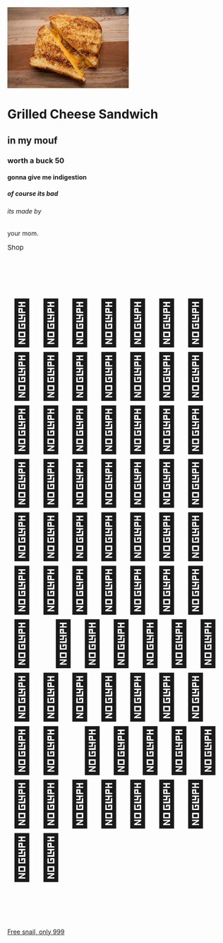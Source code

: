 <!DOCTYPE html>
<!-- saved from url=(0041)https://novasco.github.io/MyFirstWebpage/ -->
<html><head><meta http-equiv="Content-Type" content="text/html; charset=UTF-8">
<title>Zakaria</title>
</head>
<body>
<img src="grilled cheese sandwich.jpg" alt="samdich">
<h1>Grilled Cheese Sandwich</h1>
  <h2>in my mouf</h2>
   <h3>worth a buck 50</h3>
   <h4>gonna give me indigestion</h4> 
   <h5>of course its bad</h5>
   <h6> its made by</h6>
<p>your mom.</p>
  <div class="w3-col l3 m3 s12">
<a class="w3-button ws-grey w3-block w3-round" href="https://shop.w3schools.com/" target="_blank" style="text-decoration:none;margin-top:1px;margin-bottom:1px;font-size:15px">Shop</a>
</div>
  <p style="font-size:100px">
🗿🗿🗿🗿🗿🗿🗿🗿🗿🗿🗿🗿🗿🗿
  🗿🗿🗿🗿🗿🗿🗿🗿🗿🗿🗿🗿🗿🗿
  🗿🗿🗿🗿🗿🗿🗿🗿🗿🗿🗿🗿🗿🗿🗿
  🗿🗿🗿🗿🗿🗿🗿🗿🗿🗿🗿🗿🗿🗿🗿
  🗿🗿🗿🗿🗿🗿🗿🗿🗿🗿🗿🗿🗿🗿
  </p>
  
  <a class="a-link-normal a-text-normal" href="https://novasco.github.io/gp/slredirect/picassoRedirect.html/ref=pa_sp_atf_aps_sr_pg1_1?ie=UTF8&amp;adId=A04674902GY5ZV1WSN941&amp;url=%2FLive-Land-Snail-Otala-Lactea%2Fdp%2FB08H1DY658%2Fref%3Dsr_1_1_sspa%3Fdchild%3D1%26keywords%3Dlive%2Bsnails%26qid%3D1630418873%26sr%3D8-1-spons%26psc%3D1&amp;qualifier=1630418873&amp;id=7264206983373625&amp;widgetName=sp_atf"><span class="a-size-medium a-color-base a-text-normal">Free snail, only 999</span> </a>


</body></html>
